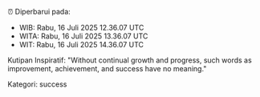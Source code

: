 ⏰ Diperbarui pada:
- WIB: Rabu, 16 Juli 2025 12.36.07 UTC
- WITA: Rabu, 16 Juli 2025 13.36.07 UTC
- WIT: Rabu, 16 Juli 2025 14.36.07 UTC

Kutipan Inspiratif:
"Without continual growth and progress, such words as improvement, achievement, and success have no meaning."


Kategori: success

